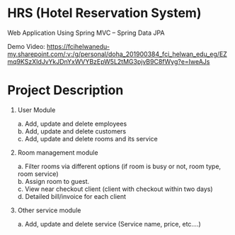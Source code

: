 # HRS (Hotel Reservation System)
 Web Application Using Spring MVC – Spring Data JPA
 
Demo Video: https://fcihelwanedu-my.sharepoint.com/:v:/g/personal/doha_201900384_fci_helwan_edu_eg/EZmq9KSzXIdJvYkJDnYxWVYBzEpW5L2tMG3pjvB9C8fWyg?e=IweAJs

# Project Description
1. User Module

   a. Add, update and delete employees  
   b. Add, update and delete customers  
   c. Add, update and delete rooms and its service   

2. Room management module  
 
   a. Filter rooms via different options (if room is busy or not, room type, room service)  
   b. Assign room to guest.  
   c. View near checkout client (client with checkout within two days)  
   d. Detailed bill/invoice for each client   

3. Other service module 

    a. Add, update and delete service (Service name, price, etc.…) 
